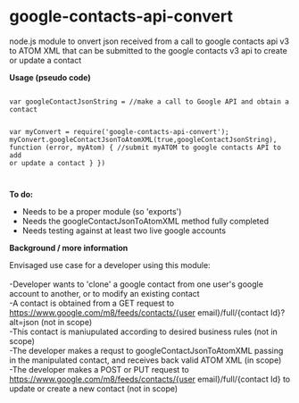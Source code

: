 # google-contacts-api-convert
node.js module to onvert json received from a call to google contacts api v3 to ATOM XML that can be submitted to the google contacts v3 api to create or update a contact

<b>Usage (pseudo code)</b>

<code>
var googleContactJsonString = //make a call to Google API and obtain a contact

var myConvert = require('google-contacts-api-convert');
myConvert.googleContactJsonToAtomXML(true,googleContactJsonString), function (error, myAtom) {
  //submit myATOM to google contacts API to add or update a contact
  }
})




</code>

<b>To do:</b>

<ul><li>Needs to be a proper module (so 'exports')</li>
<li>Needs the googleContactJsonToAtomXML method fully completed</li>
<li>Needs testing against at least two live google accounts</li>
</ul>

<b>Background / more information</b>

Envisaged use case for a developer using this module:<br><br>
-Developer wants to 'clone' a google contact from one user's google account to another, or to modify an existing contact<br>
-A contact is obtained from a GET request to https://www.google.com/m8/feeds/contacts/{user email}/full/{contact Id}?alt=json (not in scope)<br>
-This contact is maniupulated according to desired business rules (not in scope)<br>
-The developer makes a requst to googleContactJsonToAtomXML passing in the manipulated contact, and receives back valid ATOM XML (in scope)<br>
-The developer makes a POST or PUT request to https://www.google.com/m8/feeds/contacts/{user email}/full/{contact Id} to update or create a new contact (not in scope)
